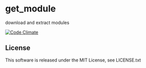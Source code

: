 # get_module
download and extract modules

[![Code Climate](https://codeclimate.com/github/thaim/get_module/badges/gpa.svg)](https://codeclimate.com/github/thaim/get_module)

## License
This software is released under the MIT License, see LICENSE.txt
